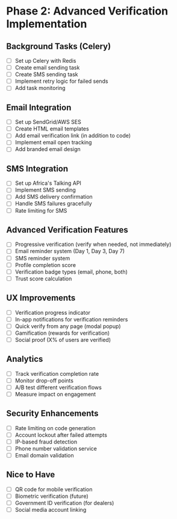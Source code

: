 # Phase 2: Advanced Verification Implementation

## Background Tasks (Celery)
- [ ] Set up Celery with Redis
- [ ] Create email sending task
- [ ] Create SMS sending task
- [ ] Implement retry logic for failed sends
- [ ] Add task monitoring

## Email Integration
- [ ] Set up SendGrid/AWS SES
- [ ] Create HTML email templates
- [ ] Add email verification link (in addition to code)
- [ ] Implement email open tracking
- [ ] Add branded email design

## SMS Integration  
- [ ] Set up Africa's Talking API
- [ ] Implement SMS sending
- [ ] Add SMS delivery confirmation
- [ ] Handle SMS failures gracefully
- [ ] Rate limiting for SMS

## Advanced Verification Features
- [ ] Progressive verification (verify when needed, not immediately)
- [ ] Email reminder system (Day 1, Day 3, Day 7)
- [ ] SMS reminder system
- [ ] Profile completion score
- [ ] Verification badge types (email, phone, both)
- [ ] Trust score calculation

## UX Improvements
- [ ] Verification progress indicator
- [ ] In-app notifications for verification reminders
- [ ] Quick verify from any page (modal popup)
- [ ] Gamification (rewards for verification)
- [ ] Social proof (X% of users are verified)

## Analytics
- [ ] Track verification completion rate
- [ ] Monitor drop-off points
- [ ] A/B test different verification flows
- [ ] Measure impact on engagement

## Security Enhancements
- [ ] Rate limiting on code generation
- [ ] Account lockout after failed attempts
- [ ] IP-based fraud detection
- [ ] Phone number validation service
- [ ] Email domain validation

## Nice to Have
- [ ] QR code for mobile verification
- [ ] Biometric verification (future)
- [ ] Government ID verification (for dealers)
- [ ] Social media account linking